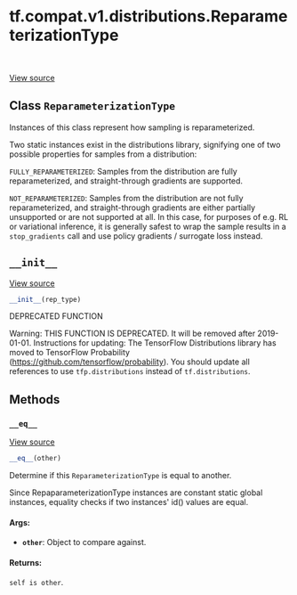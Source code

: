 <div itemscope itemtype="http://developers.google.com/ReferenceObject">
<meta itemprop="name" content="tf.compat.v1.distributions.ReparameterizationType" />
<meta itemprop="path" content="Stable" />
<meta itemprop="property" content="__eq__"/>
<meta itemprop="property" content="__init__"/>
</div>

# tf.compat.v1.distributions.ReparameterizationType

<!-- Insert buttons and diff -->

<table class="tfo-notebook-buttons tfo-api" align="left">
</table>

<a target="_blank" href="/code/stable/tensorflow/python/ops/distributions/distribution.py">View source</a>



## Class `ReparameterizationType`

Instances of this class represent how sampling is reparameterized.



<!-- Placeholder for "Used in" -->

Two static instances exist in the distributions library, signifying
one of two possible properties for samples from a distribution:

`FULLY_REPARAMETERIZED`: Samples from the distribution are fully
  reparameterized, and straight-through gradients are supported.

`NOT_REPARAMETERIZED`: Samples from the distribution are not fully
  reparameterized, and straight-through gradients are either partially
  unsupported or are not supported at all. In this case, for purposes of
  e.g. RL or variational inference, it is generally safest to wrap the
  sample results in a `stop_gradients` call and use policy
  gradients / surrogate loss instead.

<h2 id="__init__"><code>__init__</code></h2>

<a target="_blank" href="/code/stable/tensorflow/python/ops/distributions/distribution.py">View source</a>

``` python
__init__(rep_type)
```

DEPRECATED FUNCTION

Warning: THIS FUNCTION IS DEPRECATED. It will be removed after 2019-01-01.
Instructions for updating:
The TensorFlow Distributions library has moved to TensorFlow Probability (https://github.com/tensorflow/probability). You should update all references to use `tfp.distributions` instead of `tf.distributions`.



## Methods

<h3 id="__eq__"><code>__eq__</code></h3>

<a target="_blank" href="/code/stable/tensorflow/python/ops/distributions/distribution.py">View source</a>

``` python
__eq__(other)
```

Determine if this `ReparameterizationType` is equal to another.

Since RepaparameterizationType instances are constant static global
instances, equality checks if two instances' id() values are equal.

#### Args:


* <b>`other`</b>: Object to compare against.


#### Returns:

`self is other`.






